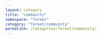 ```yaml
---
layout: category
title: "community"
namespace: "format"
category: "format/community"
permalink: /categories/format/community/
---
```

